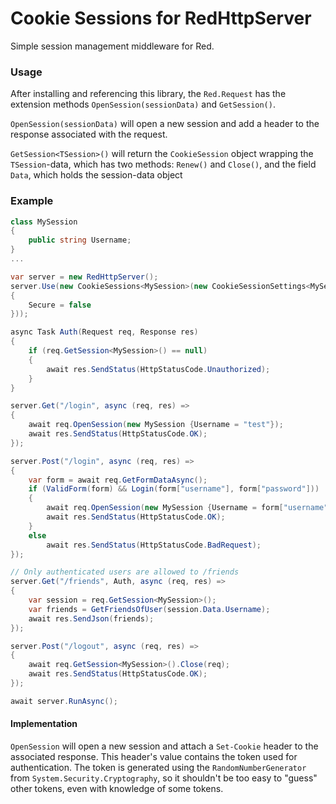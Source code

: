 # Cookie Sessions for RedHttpServer
Simple session management middleware for Red. 

### Usage
After installing and referencing this library, the `Red.Request` has the extension methods `OpenSession(sessionData)` and `GetSession()`.

`OpenSession(sessionData)` will open a new session and add a header to the response associated with the request.

`GetSession<TSession>()` will return the `CookieSession` object wrapping the `TSession`-data, which has two methods: `Renew()` and `Close()`, and the field `Data`, which holds the session-data object


### Example
```csharp
class MySession 
{
    public string Username;
}
...

var server = new RedHttpServer();
server.Use(new CookieSessions<MySession>(new CookieSessionSettings<MySession>(TimeSpan.FromDays(1))
{
    Secure = false
}));

async Task Auth(Request req, Response res)
{
    if (req.GetSession<MySession>() == null)
    {
        await res.SendStatus(HttpStatusCode.Unauthorized);
    }
}

server.Get("/login", async (req, res) =>
{
    await req.OpenSession(new MySession {Username = "test"});
    await res.SendStatus(HttpStatusCode.OK);
});

server.Post("/login", async (req, res) =>
{
    var form = await req.GetFormDataAsync();
    if (ValidForm(form) && Login(form["username"], form["password"]))
    {
        await req.OpenSession(new MySession {Username = form["username"]});
        await res.SendStatus(HttpStatusCode.OK);
    }
    else 
        await res.SendStatus(HttpStatusCode.BadRequest);
});

// Only authenticated users are allowed to /friends
server.Get("/friends", Auth, async (req, res) => 
{
    var session = req.GetSession<MySession>();
    var friends = GetFriendsOfUser(session.Data.Username);
    await res.SendJson(friends);
});

server.Post("/logout", async (req, res) => 
{
    await req.GetSession<MySession>().Close(req);
    await res.SendStatus(HttpStatusCode.OK);
});

await server.RunAsync();
```

#### Implementation
`OpenSession` will open a new session and attach a `Set-Cookie` header to the associated response. 
This header's value contains the token used for authentication. 
The token is generated using the `RandomNumberGenerator` from `System.Security.Cryptography`, 
so it shouldn't be too easy to "guess" other tokens, even with knowledge of some tokens.

